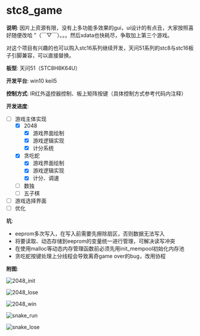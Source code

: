 # stc8_game

**说明**: 因片上资源有限，没有上多功能多效果的gui，ui设计的有点丑，大家按照喜好随便改哈 ”（￣▽￣）。。。然后xdata也快耗尽，争取加上第三个游戏。

对这个项目有兴趣的也可以购入stc16系列继续开发，天问51系列的stc8与stc16板子引脚兼容，可以直接替换。

**板型**: 天问51（STC8H8K64U）

**开发平台**: win10   keil5

**控制方式**: IR红外遥控器控制、板上矩阵按键（具体控制方式参考代码内注释）

**开发进度**:

- [ ] 游戏主体实现
    - [x] 2048
      - [x] 游戏界面绘制
      - [x] 游戏逻辑实现
      - [x] 计分系统 
    - [x] 贪吃蛇
      - [x] 游戏界面绘制
      - [x] 游戏逻辑实现
      - [x] 计分、调速
    - [ ] 数独
    - [ ] 五子棋 
- [ ] 游戏选择界面
- [ ] 优化

**坑**:

- eeprom多次写入，在写入前需要先擦除扇区，否则数据无法写入
- 将要读取、动态存储到eeprom的变量统一进行管理，可解决读写冲突
- 在使用malloc等动态内存管理函数前必须先用init_mempool初始化内存池
- 贪吃蛇按键处理上分线程会导致离奇game over的bug，改用协程

**附图**:

![2048_init](./img/1.jpg)

![2048_lose](./img/2.jpg)

![2048_win](./img/3.jpg)

![snake_run](./img/5.jpg)

![snake_lose](./img/4.jpg)